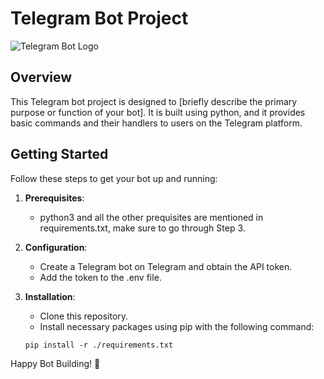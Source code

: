 # Telegram Bot Project

![Telegram Bot Logo](https://drive.google.com/file/d/1LkcMeEteKXqu-rxA3cbkLLVXByzOliZ1/view?usp=drive_link)

## Overview

This Telegram bot project is designed to [briefly describe the primary purpose or function of your bot]. It is built using python, and it provides basic commands and their handlers to users on the Telegram platform.

## Getting Started

Follow these steps to get your bot up and running:

1. **Prerequisites**: 
    - python3 and all the other prequisites are mentioned in requirements.txt, make sure to go through Step 3.

2. **Configuration**:
    - Create a Telegram bot on Telegram and obtain the API token.
    - Add the token to the .env file.

3. **Installation**:
    - Clone this repository.
    - Install necessary packages using pip with the following command:
    ```
    pip install -r ./requirements.txt
    ```

Happy Bot Building! 🤖
